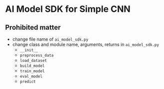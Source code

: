 # AI Model SDK for Simple CNN

## Prohibited matter

- change file name of ``ai_model_sdk.py``
- change class and module name, arguments, returns in ``ai_model_sdk.py``
  - ``__init__``
  - ``preprocess_data``
  - ``load_dataset``
  - ``build_model``
  - ``train_model``
  - ``eval_model``
  - ``predict``


